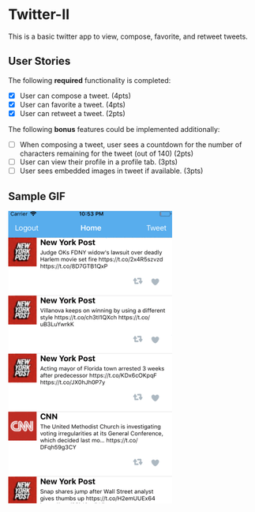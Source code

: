 # Twitter-II

This is a basic twitter app to view, compose, favorite, and retweet tweets.

## User Stories

The following **required** functionality is completed:

- [X] User can compose a tweet. (4pts)
- [X] User can favorite a tweet. (4pts)
- [X] User can retweet a tweet. (2pts)

The following **bonus** features could be implemented additionally:

- [ ] When composing a tweet, user sees a countdown for the number of characters remaining for the tweet (out of 140) (2pts)
- [ ] User can view their profile in a profile tab. (3pts)
- [ ] User sees embedded images in tweet if available. (3pts)

## Sample GIF

<img src='https://github.com/KCSAURAV/Twitter-II/blob/master/Twitter%20II.gif'/>

